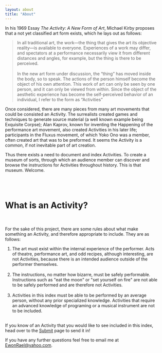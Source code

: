 ```yaml
---
layout: about
title: "About"
---
```

In his 1969 Essay *The Activity: A New Form of Art*, Michael Kirby proposes that a not yet classified art form exists, which he lays out as follows:
> In all traditional art, the work&mdash;the thing that gives the art its objective reality&mdash;is available to everyone. Experiences of a work may differ, and spectators at a performance necessarily view it from different distances and angles, for example, but the thing is there to be perceived. <br><br>In the new art form under discussion, the “thing” has moved inside the body, so to speak. The actions of the person himself become the object of his own attention. This work of art can only be seen by one person, and it can only be viewed from within. Since the object of the aesthetic experience has become the self-perceived behavior of an individual, I refer to the form as “Activities”

Once considered, there are many pieces from many art movements that could be consisted an Activity. The surrealists created games and techniques to generate source material (a well known example being Exquisite Corpse); Alan Kaprov, known for inventing the Happening of the performance art movement, also created Activities in his later life; participants in the Fluxus movement, of which Yoko Ono was a member, often created art that was to be preformed. It seems the Activity is a common, if not inevitable part of art creation.

Thus there exists a need to document and index Activities. To create a museum of sorts, through which an audience member can discover and browse the instructions for Activities throughout history. This is that museum. Welcome.
<br><br><br><br>

<h1>What is an Activity?<br><br></h1>

For the sake of this project, there are some rules about what make something an Activity, and therefore appropriate to include. They are as follows:

<ol>
<li style="list-style-type: decimal;"> The art must exist within the internal experience of the performer. Acts of theatre, performance art, and odd recipes, although interesting, are not Activities, because there is an intended audience outside of the performer themselves.</li><br>

<li style="list-style-type: decimal;"> The instructions, no matter how bizarre, must be safely performable. Instructions such as "eat the moon" or "set yourself on fire" are not able to be safely performed and are therefore not Activities.</li><br>

<li style="list-style-type: decimal;"> Activities in this index must be able to be performed by an average person, without any prior specialized knowledge. Activities that require an advanced knowledge of programing or a musical instrument are not to be included.</li><br>
</ol>

If you know of an Activity that you would like to see included in this index, head over to the [<u>Submit</u>](Submit) page to send it in!

If you have any further questions feel free to email me at [<u>EwonRael@yahoo.com</u>](mailto:EwonRael@yahoo.com).
